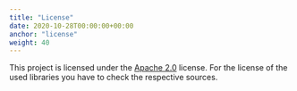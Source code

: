 ```yaml
---
title: "License"
date: 2020-10-28T00:00:00+00:00
anchor: "license"
weight: 40
---
```


This project is licensed under the [Apache 2.0](https://github.com/promhippie/hcloud_exporter/blob/master/LICENSE) license. For the license of the used libraries you have to check the respective sources.
